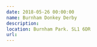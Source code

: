 ```yaml
---
date: 2018-05-26 00:00:00
name: Burnham Donkey Derby
description:
location: Burnham Park. SL1 6DR
url:
---
```

